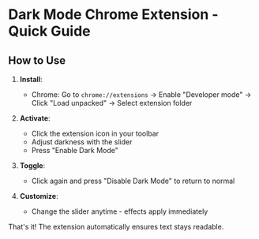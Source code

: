 # Dark Mode Chrome Extension - Quick Guide

## How to Use

1. **Install**:
   - Chrome: Go to `chrome://extensions` → Enable "Developer mode" → Click "Load unpacked" → Select extension folder

2. **Activate**:
   - Click the extension icon in your toolbar
   - Adjust darkness with the slider
   - Press "Enable Dark Mode"

3. **Toggle**:
   - Click again and press "Disable Dark Mode" to return to normal

4. **Customize**:
   - Change the slider anytime - effects apply immediately

That's it! The extension automatically ensures text stays readable.
